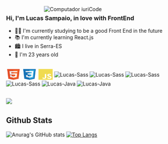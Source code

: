  <img src="https://raw.githubusercontent.com/MicaelliMedeiros/micaellimedeiros/master/image/computer-illustration.png" min-width="400px" max-width="400px" width="400px" align="right" alt="Computador iuriCode">

### Hi, I'm Lucas Sampaio, in love with FrontEnd
- :man_student: I'm currently studying to be a good Front End in the future
- :books: I'm currently learning React.js
- :cityscape: I live in Serra-ES
- :boy: I'm 23 years old


 
<div style="display: inline_block"><br>
  <img align="center" alt="Lucas-HTML" height="30" width="40" src="https://raw.githubusercontent.com/devicons/devicon/master/icons/html5/html5-original.svg">
  <img align="center" alt="Lucas-CSS" height="30" width="40" src="https://raw.githubusercontent.com/devicons/devicon/master/icons/css3/css3-original.svg">
  <img align="center" alt="Lucas-Js" height="30" width="40" src="https://raw.githubusercontent.com/devicons/devicon/master/icons/javascript/javascript-plain.svg">
  <img align="center" alt="Lucas-Sass" height="42" width="42" <img src="https://img.icons8.com/color/344/react-native.png"/>
  <img align="center" alt="Lucas-Sass" height="42" width="42" <img src="https://img.icons8.com/color/344/sass.png"/>
  <img align="center" alt="Lucas-Sass" height="42" width="42" <img src="https://img.icons8.com/color/344/bootstrap.png"/>
  <img align="center" alt="Lucas-Sass" height="42" width="42" <img src="https://img.icons8.com/color/344/figma--v1.png"/>
  <img align="center" alt="Lucas-Java" height="42" width="42" <img src="https://img.icons8.com/color/48/000000/java-coffee-cup-logo--v1.png"/>
  <img align="center" alt="Lucas-Java" height="42" width="42" <img src="https://img.icons8.com/color/344/mysql-logo.png"/>
</div>
 
 <br>

  <a href="https://www.linkedin.com/in/lucas-sampaio-0aa72320b/" target="_blank"><img src="https://img.shields.io/badge/-LinkedIn-%230077B5?style=for-the-badge&logo=linkedin&logoColor=white" target="_blank"></a>
 
 ## Github Stats
![Anurag's GitHub stats](https://github-readme-stats.vercel.app/api?username=LucasSampaioOliveira&show_icons=true&theme=dark&bg_color=0D1017&hide_border=true)
[![Top Langs](https://github-readme-stats.vercel.app/api/top-langs/?username=LucasSampaioOliveira&layout=compact&theme=dark&bg_color=0D1017&hide_border=true)](https://github.com/anuraghazra/github-readme-stats)
    
  

